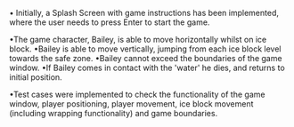 
• Initially, a Splash Screen with game instructions has been implemented,
where the user needs to press Enter to start the game.

•The game character, Bailey, is able to move horizontally whilst on ice block.
•Bailey is able to move vertically, jumping from each ice block level towards the safe zone. 
•Bailey cannot exceed the boundaries of the game window.
•If Bailey comes in contact with the 'water' he dies, and returns to initial position. 

•Test cases were implemented to check the functionality of the game window, player positioning, 
player movement, ice block movement (including wrapping functionality) and game boundaries.




